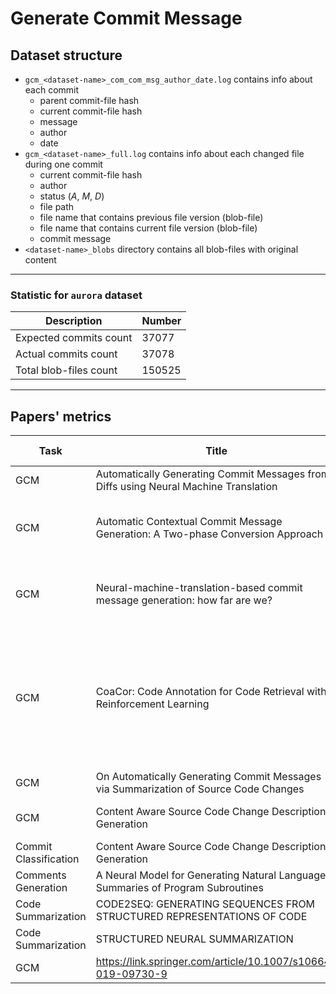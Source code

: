 # Generate Commit Message

## Dataset structure
* `gcm_<dataset-name>_com_com_msg_author_date.log` contains info about each commit 
    * parent commit-file hash 
    * current commit-file hash
    * message
    * author
    * date 
* `gcm_<dataset-name>_full.log` contains info about each changed file during one commit
    * current commit-file hash
    * author 
    * status (_A_, _M_, _D_)
    * file path
    * file name that contains previous file version (blob-file) 
    * file name that contains current file version (blob-file)
    * commit message
* `<dataset-name>_blobs` directory contains all blob-files with original content

------

### Statistic for `aurora` dataset

| **Description** |  **Number** |
|---|---|
| Expected commits count |  37077 |
|  Actual commits count | 37078  |
| Total blob-files count  | 150525 |

------

## Papers' metrics

| **Task** | **Title** | **Metric Type** | **Metric Value** | **NB** |
|---|---|---|---|---|
|GCM|Automatically Generating Commit Messages from Diffs using Neural Machine Translation|BLEU|0.319, 0.328|---|
|GCM|Automatic Contextual Commit Message Generation: A Two-phase Conversion Approach|BLEU|0.21 - 0.7|Several projects, smaller than a baseline; on small diff got better results|
|GCM|Neural-machine-translation-based commit message generation: how far are we?|BLEU|38.55 (cleaned 16.42)| analyze dataset and got worse result on cleaned dataset (and NMT) |
|GCM|CoaCor: Code Annotation for Code Retrieval with Reinforcement Learning|MRR|0.429,0.571|Note that we do not target at human language-like annotations; rather, we focus on annotations that can describe/capture the functionality ofa code snippet|
|GCM|On Automatically Generating Commit Messages via Summarization of Source Code Changes|some questions|tables 8, 9,10|---|
|GCM|Content Aware Source Code Change Description Generation|BLEU, METEOR, MEANT|0.01, 0.19, 0.21; 0.03, 0.10, 0.23;|Several datasets|
|Commit Classification|Content Aware Source Code Change Description Generation|Acc, P, R, F1|0.74 - best acc|Several Models|
|Comments Generation|A Neural Model for Generating Natural Language Summaries of Program Subroutines|BLEU|0.196|---|
|Code Summarization|CODE2SEQ: GENERATING SEQUENCES FROM STRUCTURED REPRESENTATIONS OF CODE|BLEU|0.23|code captioning task|
|Code Summarization|STRUCTURED NEURAL SUMMARIZATION|BLEU|0.225|f1, rouge-2, rouge-l|
| GCM |  https://link.springer.com/article/10.1007/s10664-019-09730-9 |


